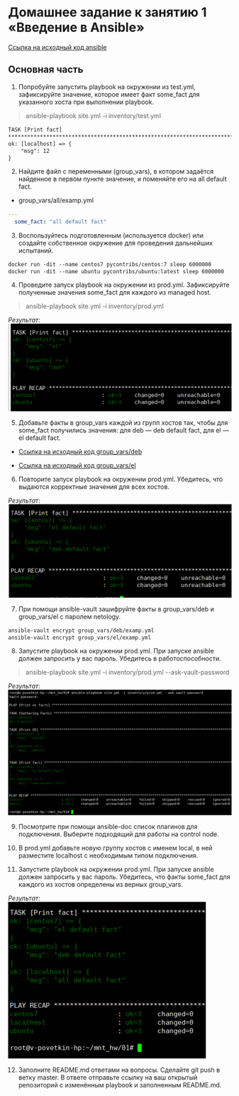 # Домашнее задание к занятию 1 «Введение в Ansible»

[Ссылка на исходный код ansible](./home_work/mnt_01/)

## Основная часть

1. Попробуйте запустить playbook на окружении из test.yml, зафиксируйте значение, которое имеет факт some_fact для указанного хоста при выполнении playbook.

> ansible-playbook site.yml -i inventory/test.yml

```
TASK [Print fact] **********************************************************************************************************************************************************************************
ok: [localhost] => {
    "msg": 12
}
```


2. Найдите файл с переменными (group_vars), в котором задаётся найденное в первом пункте значение, и поменяйте его на all default fact.

* group_vars/all/examp.yml

```YAML
---
  some_fact: "all default fact"
```


3. Воспользуйтесь подготовленным (используется docker) или создайте собственное окружение для проведения дальнейших испытаний.

```
docker run -dit --name centos7 pycontribs/centos:7 sleep 6000000
docker run -dit --name ubuntu pycontribs/ubuntu:latest sleep 6000000
```


4. Проведите запуск playbook на окружении из prod.yml. Зафиксируйте полученные значения some_fact для каждого из managed host.

> ansible-playbook site.yml -i inventory/prod.yml

*Результат:*
![mnt1-task4-1](./home_work/mnt_01/screenshots/Screenshot_4.png)


5. Добавьте факты в group_vars каждой из групп хостов так, чтобы для some_fact получились значения: для deb — deb default fact, для el — el default fact.

* [Ссылка на исходный код group_vars/deb](./home_work/mnt_01/group_vars/deb/examp.yml)

* [Ссылка на исходный код group_vars/el](./home_work/mnt_01/group_vars/el/examp.yml)

6. Повторите запуск playbook на окружении prod.yml. Убедитесь, что выдаются корректные значения для всех хостов.

*Результат:*
![mnt1-task6-1](./home_work/mnt_01/screenshots/Screenshot_6.png)


7. При помощи ansible-vault зашифруйте факты в group_vars/deb и group_vars/el с паролем netology.

```
ansible-vault encrypt group_vars/deb/examp.yml
ansible-vault encrypt group_vars/el/examp.yml
```
8. Запустите playbook на окружении prod.yml. При запуске ansible должен запросить у вас пароль. Убедитесь в работоспособности.

> ansible-playbook site.yml -i inventory/prod.yml --ask-vault-password

*Результат:*
![mnt1-task8-1](./home_work/mnt_01/screenshots/Screenshot_8.png)

9. Посмотрите при помощи ansible-doc список плагинов для подключения. Выберите подходящий для работы на control node.

10. В prod.yml добавьте новую группу хостов с именем local, в ней разместите localhost с необходимым типом подключения.

11. Запустите playbook на окружении prod.yml. При запуске ansible должен запросить у вас пароль. Убедитесь, что факты some_fact для каждого из хостов определены из верных group_vars.

*Результат:*
![mnt1-task11-1](./home_work/mnt_01/screenshots/Screenshot_11.png)

12. Заполните README.md ответами на вопросы. Сделайте git push в ветку master. В ответе отправьте ссылку на ваш открытый репозиторий с изменённым playbook и заполненным README.md.


